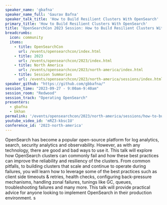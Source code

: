 ```yaml
---
speaker_name: 'gbafna'
speaker_name_full: 'Gaurav Bafna'
speaker_talk_title: 'How to Build Resilient Clusters With OpenSearch'
primary_title: 'How to Build Resilient Clusters With OpenSearch'
title: 'OpenSearchCon 2023 Session: How to Build Resilient Clusters With OpenSearch'
breadcrumbs:
  icon: community
  items:
    - title: OpenSearchCon
      url: /events/opensearchcon/index.html
    - title: 2023
      url: /events/opensearchcon/2023/index.html
    - title: North America
      url: /events/opensearchcon/2023/north-america/index.html
    - title: Session Summaries
      url: /events/opensearchcon/2023/north-america/sessions/index.html
speaker_github: "https://github.com/gbbafna/"
session_time: "2023-09-27 - 9:00am-9:40am"
session_room: "Redwood"
session_track: "Operating OpenSearch"
presenters:
  - gbafna
  - bkhan
permalink: '/events/opensearchcon/2023/north-america/sessions/how-to-build-resilient-clusters-with-opensearch.html'
youtube_video_id: 'mRZ3-kbsc1U'
conference_id: '2023-north-america'
---
```


OpenSearch has become a popular open-source platform for log analytics, search, security analytics and observability. However, as with any technology, there are good and bad ways to use it. This talk will explore how OpenSearch clusters can commonly fail and how these best practices can improve the reliability and resiliency of the clusters. From common pitfalls, to building clusters that scale and continue to operate during failures, you will learn how to leverage some of the best practices such as client side timeouts & retries, health checks, configuring back-pressure mechanisms, handling zonal failures, tunings like GC, queues, troubleshooting failures and many more. This talk will provide practical advice for anyone looking to implement OpenSearch in their production environment.
s